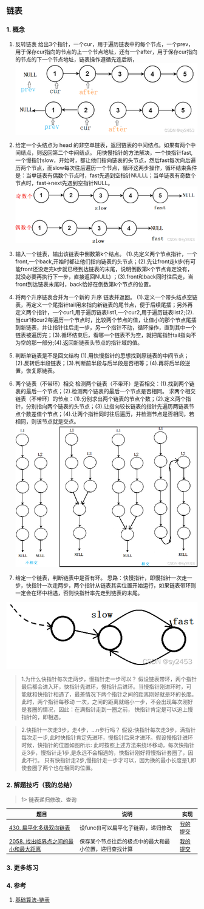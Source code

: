 ## 链表

### 1. 概念

1. 反转链表
给出3个指针，一个cur，用于遍历链表中的每个节点，一个prev，用于保存cur指向的节点的上一个节点地址，还有一个after，用于保存cur指向的节点的下一个节点地址，链表操作遵循先连后断，
![img.png](pics/1.png)

2. 给定一个头结点为 head 的非空单链表，返回链表的中间结点。如果有两个中间结点，则返回第二个中间结点。
用快慢指针的方法解决，一个快指针fast,一个慢指针slow，开始时，都让他们指向链表的头节点，然后fast每次向后遍历两个节点，而slow每次往后遍历一个节点，循环这两步操作，循环结束条件是：当单链表有偶数个节点时，fast先遇到空指针NULLL；当单链表有奇数个节点时，fast->next先遇到空指针NULL。
![img.png](pics/2.png)

3. 输入一个链表，输出该链表中倒数第k个结点。
(1).先定义两个节点指针，一个front,一个back,开始时都让他们指向链表的头节点；(2).先让front走k步(有可能front还没走完k步就已经到达链表的末尾，说明倒数第k个节点肯定没有，就没必要再执行下一步，直接返回NULL) ；(3).front和back同时往后走，当front到达链表末尾时，back恰好在倒数第k个节点的位置。

4. 将两个升序链表合并为一个新的 升序 链表并返回。
(1).定义一个带头结点空链表，再定义一个尾指针tail用来指向新链表的尾节点，便于后续尾插；另外再定义两个指针，一个cur1,用于遍历链表list1,一个cur2,用于遍历链表list2;(2).当cur1和cur2每遍历一个节点时，比较两个节点的值，让值小的那个节点尾插到新链表，并让指针往后走一步，另一个指针不动，循环操作，直到其中一个链表被遍历完；(3).循环结束后，看哪一个链表不为空，就把尾指针tail指向不为空的那一部分;(4).返回新链表头节点的指针域的值。

5. 判断单链表是不是回文结构
(1).用快慢指针的思想找到原链表的中间节点；(2).反转后半段链表；(3).判断前半段与后半段是否相等；(4).再将后半段逆置，恢复原链表。

6. 两个链表（不带环）相交
检测两个链表（不带环）是否相交：(1).找到两个链表的最后一个节点；(2).检测两个链表的最后一个节点是否相同。
求两个相交链表（不带环）的节点：(1).分别求出两个链表的节点个数；(2).定义两个指针，分别指向两个链表的头节点；(3).让指向较长链表的指针先遍历两链表节点个数差值个节点；(4).让两个指针同时往后遍历，并检测节点是否相同，若相同，则该节点就是交点。
![img_1.png](pics/3.png)

7. 给定一个链表，判断链表中是否有环。
思路：快慢指针，即慢指针一次走一步，快指针一次走两步，两个指针从链表其实位置开始运行，如果链表带环则一定会在环中相遇，否则快指针率先走到链表的末尾。

![img_2.png](pics/4.png)

>1.为什么快指针每次走两步，慢指针走一步可以？
假设链表带环，两个指针最后都会进入环，快指针先进环，慢指针后进环。当慢指针刚进环时，可
能就和快指针相遇了，最差情况下两个指针之间的距离刚好就是环的长度。此时，两个指针每移动
一次，之间的距离就缩小一步，不会出现每次刚好是套圈的情况，因此：在满指针走到一圈之前，
快指针肯定是可以追上慢指针的，即相遇。

>2.快指针一次走3步，走4步，...n步行吗？
假设:快指针每次走3步，满指针每次走一步,此时快指针肯定先进环，慢指针后来才进环。假设慢指针进环时候，快指针的位置如图所示:
此时按照上述方法来绕环移动，每次快指针走3步，慢指针走1步,是永远不会相遇的，快指针刚好将慢指针套圈了，因此不行。
只有快指针走2步,慢指针走一步才可以，因为换的最小长度是1,即使套圈了两个也在相同的位置。

### 2. 解题技巧（我的总结）

> 1> 链表递归修改、查询
> 
| 题目                                                                            | 说明                          | 实现                                                                            |
|-------------------------------------------------------------------------------|-----------------------------|-------------------------------------------------------------------------------|
| [430. 扁平化多级双向链表](https://leetcode.cn/problems/flatten-a-multilevel-doubly-linked-list/) | 设func(l)可以扁平化子链表l，递归修改      | [我的提交](https://leetcode.cn/problems/flatten-a-multilevel-doubly-linked-list/submissions/470308756/) |
| [2058. 找出临界点之间的最小和最大距离](https://leetcode.cn/problems/find-the-minimum-and-maximum-number-of-nodes-between-critical-points/description/) | 保存某个节点往后的极点中的最大和最小位置，递归查找计算 | [我的提交](https://leetcode.cn/problems/find-the-minimum-and-maximum-number-of-nodes-between-critical-points/submissions/497488297/) |




### 3. 更多练习


### 4. 参考
1. [基础算法-链表](https://blog.csdn.net/sy2453/article/details/122571058) 